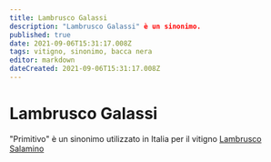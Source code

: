 ```yaml
---
title: Lambrusco Galassi
description: "Lambrusco Galassi" è un sinonimo.
published: true
date: 2021-09-06T15:31:17.008Z
tags: vitigno, sinonimo, bacca nera
editor: markdown
dateCreated: 2021-09-06T15:31:17.008Z
---
```


# Lambrusco Galassi
"Primitivo" è un sinonimo utilizzato in Italia per il vitigno [Lambrusco Salamino](/vitigni/Italia/bacca-nera/lambrusco-salamino)